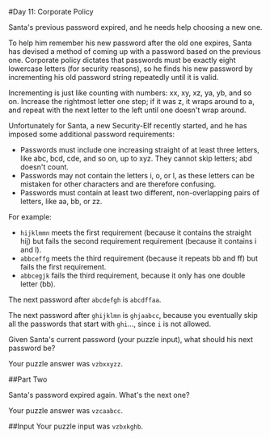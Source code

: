 #Day 11: Corporate Policy

Santa's previous password expired, and he needs help choosing a new one.

To help him remember his new password after the old one expires, Santa has devised a method of coming up with a password based on the previous one. Corporate policy dictates that passwords must be exactly eight lowercase letters (for security reasons), so he finds his new password by incrementing his old password string repeatedly until it is valid.

Incrementing is just like counting with numbers: xx, xy, xz, ya, yb, and so on. Increase the rightmost letter one step; if it was z, it wraps around to a, and repeat with the next letter to the left until one doesn't wrap around.

Unfortunately for Santa, a new Security-Elf recently started, and he has imposed some additional password requirements:

* Passwords must include one increasing straight of at least three letters, like abc, bcd, cde, and so on, up to xyz. They cannot skip letters; abd doesn't count.
* Passwords may not contain the letters i, o, or l, as these letters can be mistaken for other characters and are therefore confusing.
* Passwords must contain at least two different, non-overlapping pairs of letters, like aa, bb, or zz.

For example:

* `hijklmmn` meets the first requirement (because it contains the straight hij) but fails the second requirement requirement (because it contains i and l).
* `abbceffg` meets the third requirement (because it repeats bb and ff) but fails the first requirement.
* `abbcegjk` fails the third requirement, because it only has one double letter (bb).

The next password after `abcdefgh` is `abcdffaa`.

The next password after `ghijklmn` is `ghjaabcc`, because you eventually skip all the passwords that start with `ghi`..., since `i` is not allowed.

Given Santa's current password (your puzzle input), what should his next password be?

Your puzzle answer was `vzbxxyzz`.

##Part Two

Santa's password expired again. What's the next one?

Your puzzle answer was `vzcaabcc`.

##Input
Your puzzle input was `vzbxkghb`.
